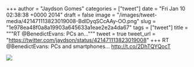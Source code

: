 
+++
author = "Jaydson Gomes"
categories = ["tweet"]
date = "Fri Jan 10 02:38:38 +0000 2014"
draft = false
image = "/images/tweet-media/421471113823019008-BdlDyqSCcAAy-OO.png"
slug = "1e978ea48f0a8a19903a645633a1eae2e2a4da67"
tags = ["tweet"]
title = """RT @BenedictEvans: PCs an..."""
tweet = true
tweet_url = "https://twitter.com/jaydson/status/421471113823019008"
+++
RT @BenedictEvans: PCs and smartphones... http://t.co/2DhTQYQocT

![](/images/tweet-media/421471113823019008-BdlDyqSCcAAy-OO.png)